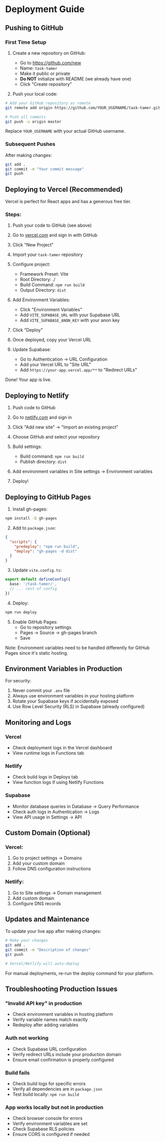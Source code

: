 # Deployment Guide

## Pushing to GitHub

### First Time Setup

1. Create a new repository on GitHub:
   - Go to https://github.com/new
   - Name: `task-tamer`
   - Make it public or private
   - **Do NOT** initialize with README (we already have one)
   - Click "Create repository"

2. Push your local code:

```bash
# Add your GitHub repository as remote
git remote add origin https://github.com/YOUR_USERNAME/task-tamer.git

# Push all commits
git push -u origin master
```

Replace `YOUR_USERNAME` with your actual GitHub username.

### Subsequent Pushes

After making changes:

```bash
git add .
git commit -m "Your commit message"
git push
```

## Deploying to Vercel (Recommended)

Vercel is perfect for React apps and has a generous free tier.

### Steps:

1. Push your code to GitHub (see above)

2. Go to [vercel.com](https://vercel.com) and sign in with GitHub

3. Click "New Project"

4. Import your `task-tamer` repository

5. Configure project:
   - Framework Preset: Vite
   - Root Directory: ./
   - Build Command: `npm run build`
   - Output Directory: `dist`

6. Add Environment Variables:
   - Click "Environment Variables"
   - Add `VITE_SUPABASE_URL` with your Supabase URL
   - Add `VITE_SUPABASE_ANON_KEY` with your anon key

7. Click "Deploy"

8. Once deployed, copy your Vercel URL

9. Update Supabase:
   - Go to Authentication → URL Configuration
   - Add your Vercel URL to "Site URL"
   - Add `https://your-app.vercel.app/**` to "Redirect URLs"

Done! Your app is live.

## Deploying to Netlify

1. Push code to GitHub

2. Go to [netlify.com](https://netlify.com) and sign in

3. Click "Add new site" → "Import an existing project"

4. Choose GitHub and select your repository

5. Build settings:
   - Build command: `npm run build`
   - Publish directory: `dist`

6. Add environment variables in Site settings → Environment variables

7. Deploy!

## Deploying to GitHub Pages

1. Install gh-pages:

```bash
npm install -D gh-pages
```

2. Add to `package.json`:

```json
{
  "scripts": {
    "predeploy": "npm run build",
    "deploy": "gh-pages -d dist"
  }
}
```

3. Update `vite.config.ts`:

```typescript
export default defineConfig({
  base: '/task-tamer/',
  // ... rest of config
})
```

4. Deploy:

```bash
npm run deploy
```

5. Enable GitHub Pages:
   - Go to repository settings
   - Pages → Source → gh-pages branch
   - Save

Note: Environment variables need to be handled differently for GitHub Pages since it's static hosting.

## Environment Variables in Production

For security:

1. Never commit your `.env` file
2. Always use environment variables in your hosting platform
3. Rotate your Supabase keys if accidentally exposed
4. Use Row Level Security (RLS) in Supabase (already configured)

## Monitoring and Logs

### Vercel
- Check deployment logs in the Vercel dashboard
- View runtime logs in Functions tab

### Netlify
- Check build logs in Deploys tab
- View function logs if using Netlify Functions

### Supabase
- Monitor database queries in Database → Query Performance
- Check auth logs in Authentication → Logs
- View API usage in Settings → API

## Custom Domain (Optional)

### Vercel:
1. Go to project settings → Domains
2. Add your custom domain
3. Follow DNS configuration instructions

### Netlify:
1. Go to Site settings → Domain management
2. Add custom domain
3. Configure DNS records

## Updates and Maintenance

To update your live app after making changes:

```bash
# Make your changes
git add .
git commit -m "Description of changes"
git push

# Vercel/Netlify will auto-deploy
```

For manual deployments, re-run the deploy command for your platform.

## Troubleshooting Production Issues

### "Invalid API key" in production
- Check environment variables in hosting platform
- Verify variable names match exactly
- Redeploy after adding variables

### Auth not working
- Check Supabase URL configuration
- Verify redirect URLs include your production domain
- Ensure email confirmation is properly configured

### Build fails
- Check build logs for specific errors
- Verify all dependencies are in `package.json`
- Test build locally: `npm run build`

### App works locally but not in production
- Check browser console for errors
- Verify environment variables are set
- Check Supabase RLS policies
- Ensure CORS is configured if needed

